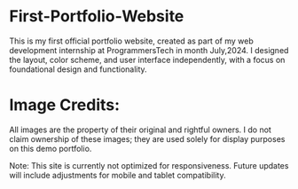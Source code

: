 # First-Portfolio-Website
This is my first official portfolio website, created as part of my web development internship at ProgrammersTech in month July,2024. I designed the layout, color scheme, and user interface independently, with a focus on foundational design and functionality.

# Image Credits: 
All images are the property of their original and rightful owners. I do not claim ownership of these images; they are used solely for display purposes on this demo portfolio.

Note: This site is currently not optimized for responsiveness. Future updates will include adjustments for mobile and tablet compatibility.
